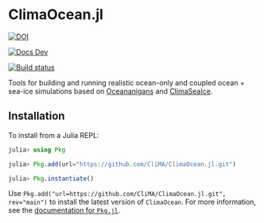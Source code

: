 # ClimaOcean.jl

[![DOI](https://zenodo.org/badge/DOI/10.5281/zenodo.7677442.svg)](https://doi.org/10.5281/zenodo.7677442)

[![Docs Dev](https://img.shields.io/badge/documentation-in%20development-orange)](https://clima.github.io/ClimaOceanDocumentation/dev)

[![Build status](https://badge.buildkite.com/3113cca353b83df3b5855d3f0d69827124614aef7017c835d2.svg)](https://buildkite.com/clima/climaocean-ci)

Tools for building and running realistic ocean-only and coupled ocean + sea-ice simulations based on [Oceananigans](https://github.com/CliMA/Oceananigans.jl) and [ClimaSeaIce](https://github.com/CliMA/ClimaSeaIce.jl).

## Installation

To install from a Julia REPL:

```julia
julia> using Pkg

julia> Pkg.add(url="https://github.com/CliMA/ClimaOcean.jl.git")

julia> Pkg.instantiate()
```

Use `Pkg.add("url=https://github.com/CliMA/ClimaOcean.jl.git", rev="main")` to install the latest version of `ClimaOcean`.
For more information, see the [documentation for `Pkg.jl`](https://pkgdocs.julialang.org).
